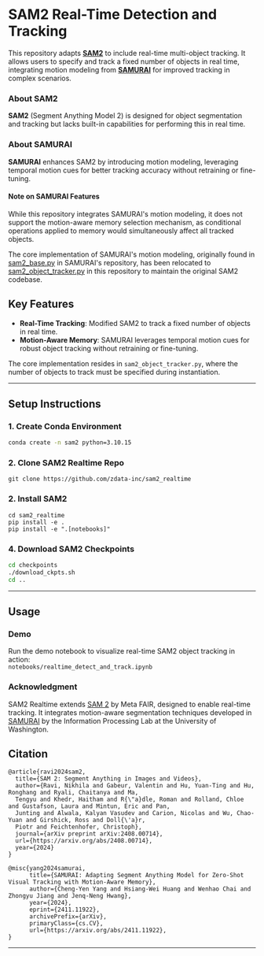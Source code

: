 # SAM2 Real-Time Detection and Tracking

This repository adapts **[SAM2](https://github.com/facebookresearch/sam2)** to include real-time multi-object tracking. 
It allows users to specify and track a fixed number of objects in real time, integrating motion modeling 
from **[SAMURAI](https://github.com/yangchris11/samurai)** for improved tracking in complex scenarios.  

### About SAM2
**SAM2** (Segment Anything Model 2) is designed for object segmentation and tracking but lacks built-in capabilities 
for performing this in real time.

### About SAMURAI
**SAMURAI** enhances SAM2 by introducing motion modeling, leveraging temporal motion cues for better 
tracking accuracy without retraining or fine-tuning.  

#### Note on SAMURAI Features
While this repository integrates SAMURAI's motion modeling, it does not support the motion-aware memory selection mechanism, 
as conditional operations applied to memory would simultaneously affect all tracked objects.

The core implementation of SAMURAI's motion modeling, originally found in 
[sam2_base.py](https://github.com/yangchris11/samurai/blob/master/sam2/sam2/modeling/sam2_base.py) in SAMURAI's 
repository, has been relocated to 
[sam2_object_tracker.py](https://github.com/zdata-inc/sam2_realtime/blob/main/sam2/sam2_object_tracker.py) in this 
repository to maintain the original SAM2 codebase.

## Key Features

- **Real-Time Tracking**: Modified SAM2 to track a fixed number of objects in real time.
- **Motion-Aware Memory**: SAMURAI leverages temporal motion cues for robust object tracking without retraining or fine-tuning.

The core implementation resides in `sam2_object_tracker.py`, where the number of objects to track must be specified during instantiation.

---

## Setup Instructions

### 1. Create Conda Environment
```bash
conda create -n sam2 python=3.10.15
```

### 2. Clone SAM2 Realtime Repo
```
git clone https://github.com/zdata-inc/sam2_realtime
```

### 2. Install SAM2
```
cd sam2_realtime
pip install -e .
pip install -e ".[notebooks]"
```


### 4. Download SAM2 Checkpoints
```bash
cd checkpoints
./download_ckpts.sh
cd ..
```

---

## Usage
### Demo
Run the demo notebook to visualize real-time SAM2 object tracking in action:  
`notebooks/realtime_detect_and_track.ipynb`


### Acknowledgment
SAM2 Realtime extends [SAM 2](https://github.com/facebookresearch/sam2) by Meta FAIR, designed to enable real-time tracking. 
It integrates motion-aware segmentation techniques developed in [SAMURAI](https://github.com/yangchris11/samurai) by 
the Information Processing Lab at the University of Washington.


## Citation
```
@article{ravi2024sam2,
  title={SAM 2: Segment Anything in Images and Videos},
  author={Ravi, Nikhila and Gabeur, Valentin and Hu, Yuan-Ting and Hu, Ronghang and Ryali, Chaitanya and Ma, 
  Tengyu and Khedr, Haitham and R{\"a}dle, Roman and Rolland, Chloe and Gustafson, Laura and Mintun, Eric and Pan, 
  Junting and Alwala, Kalyan Vasudev and Carion, Nicolas and Wu, Chao-Yuan and Girshick, Ross and Doll{\'a}r, 
  Piotr and Feichtenhofer, Christoph},
  journal={arXiv preprint arXiv:2408.00714},
  url={https://arxiv.org/abs/2408.00714},
  year={2024}
}

@misc{yang2024samurai,
      title={SAMURAI: Adapting Segment Anything Model for Zero-Shot Visual Tracking with Motion-Aware Memory}, 
      author={Cheng-Yen Yang and Hsiang-Wei Huang and Wenhao Chai and Zhongyu Jiang and Jenq-Neng Hwang},
      year={2024},
      eprint={2411.11922},
      archivePrefix={arXiv},
      primaryClass={cs.CV},
      url={https://arxiv.org/abs/2411.11922}, 
}
```

---
